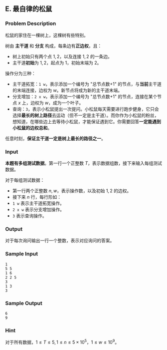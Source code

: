 ## E. 最自律的松鼠

### Problem Description

松鼠的家住在一棵树上，这棵树有些特别。

树由 **主干道** 和 **分支** 构成，每条边有**正边权**，且：
- 树上初始只有两个点 $1, 2$，以及连接 $1,2$ 的一条边。
- 主干道**初始**为 $1,2$，起点为 $1$，初始末端为 $2$。

操作分为三种：
- 主干道拓宽：`1 w`，表示添加一个编号为 "总节点数+1"
    的节点，与**当前**主干道的末端连接，边权为 $w$。新节点将成为新的主干道末端。
- 分支增加：`2 x w`，表示添加一个编号为 "总节点数+1"
    的节点，连接在某个节点 $x$ 上，边权为 $w$，成为一个叶子。
- 查询：`3`，表示小松鼠提出一次提问。小松鼠每天需要进行跑步健身，它只会选择**最长的树上路径**去运动（但不一定是主干道）。而你作为小松鼠的粉丝，想知道，在哪些边上去等待小松鼠，才能保证遇到它。你需要回答**一定能遇到小松鼠的边权总和**。

任意时刻，**保证主干道一定是树上最长的路径之一**。

### Input

**本题有多组测试数据**。第一行一个正整数 $T$，表示数据组数，接下来输入每组测试数据。

对于每组测试数据：
- 第一行两个正整数 $n, w$，表示操作数，以及初始 $1,2$ 的边权。
- 接下来 $n$ 行，每行形如：
- `1 w` 表示主干道拓宽操作。
- `2 x w` 表示分支增加操作。
- `3` 表示查询操作。

### Output

对于每次询问输出一行一个整数，表示对应询问的答案。

### Sample Input

```plain
1
5 5
1 6
2 2 5
3
1 3
3
```

### Sample Output

```plain
6
9
```

### Hint

对于所有数据，$1\leq T\leq 5, 1\leq n\leq 5\times 10^5$，$1\leq w\leq 10^9$。

